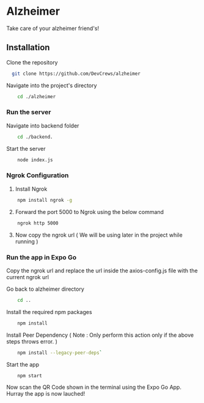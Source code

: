 
# Alzheimer

Take care of your alzheimer friend's!

## Installation


Clone the repository

```bash
  git clone https://github.com/DevCrews/alzheimer
```

Navigate into the project's directory

```bash
    cd ./alzheimer

```

### Run the server

Navigate into backend folder

```bash
    cd ./backend.
```

Start the server

```bash
    node index.js
```

### Ngrok Configuration

1. Install Ngrok

```bash
    npm install ngrok -g
```

2. Forward the port 5000 to Ngrok using the below command

```bash
    ngrok http 5000
```

3. Now copy the ngrok url ( We will be using later in the project while running )

### Run the app in Expo Go

Copy the ngrok url and replace the url inside the axios-config.js file with the current ngrok url




Go back to alzheimer directory

```bash
    cd ..
```


Install the required npm packages

```bash
    npm install
```

Install Peer Dependency ( Note : Only perform this action only if the above steps throws error. )


```bash
    npm install --legacy-peer-deps`
```

Start the app

```bash
    npm start
```

Now scan the QR Code shown in the terminal using the Expo Go App. Hurray the app is now lauched!

